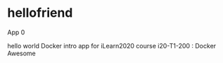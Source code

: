 # hellofriend

App 0

hello world Docker intro app for iLearn2020 course i20-T1-200 : Docker Awesome
